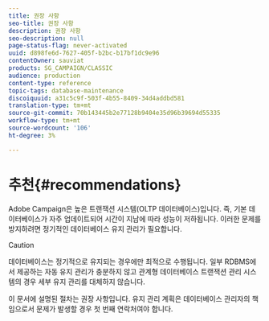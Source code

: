 ```yaml
---
title: 권장 사항
seo-title: 권장 사항
description: 권장 사항
seo-description: null
page-status-flag: never-activated
uuid: d898fe6d-7627-405f-b2bc-b17bf1dc9e96
contentOwner: sauviat
products: SG_CAMPAIGN/CLASSIC
audience: production
content-type: reference
topic-tags: database-maintenance
discoiquuid: a31c5c9f-503f-4b55-8409-34d4addbd581
translation-type: tm+mt
source-git-commit: 70b143445b2e77128b9404e35d96b39694d55335
workflow-type: tm+mt
source-wordcount: '106'
ht-degree: 3%

---
```



# 추천{#recommendations}

Adobe Campaign은 높은 트랜잭션 시스템(OLTP 데이터베이스)입니다. 즉, 기본 데이터베이스가 자주 업데이트되어 시간이 지남에 따라 성능이 저하됩니다. 이러한 문제를 방지하려면 정기적인 데이터베이스 유지 관리가 필요합니다.

>[!CAUTION]
>
>데이터베이스는 정기적으로 유지되는 경우에만 최적으로 수행됩니다. 일부 RDBMS에서 제공하는 자동 유지 관리가 충분하지 않고 관계형 데이터베이스 트랜잭션 관리 시스템의 경우 세부 유지 관리를 대체하지 않습니다.
>  
>이 문서에 설명된 절차는 권장 사항입니다. 유지 관리 계획은 데이터베이스 관리자의 책임으로서 문제가 발생할 경우 첫 번째 연락처여야 합니다.

